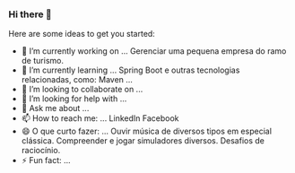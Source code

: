 ### Hi there 👋

Here are some ideas to get you started:

- 🔭 I’m currently working on ...
Gerenciar uma pequena empresa do ramo de turismo.
- 🌱 I’m currently learning ...
Spring Boot e outras tecnologias relacionadas, como:
Maven
...
- 👯 I’m looking to collaborate on ...
- 🤔 I’m looking for help with ...
- 💬 Ask me about ...
- 📫 How to reach me: ...
LinkedIn
Facebook
- 😄 O que curto fazer: ...
Ouvir música de diversos tipos em especial clássica.
Compreender e jogar simuladores diversos.
Desafios de raciocínio.
- ⚡ Fun fact: ...
